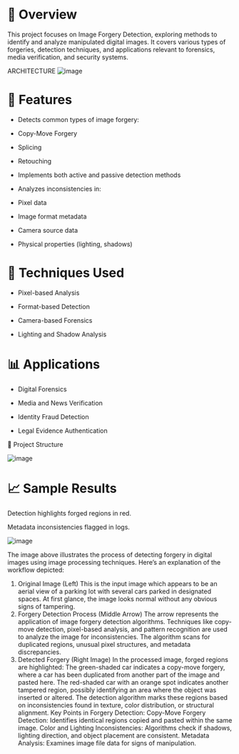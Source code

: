 # 📄 Overview

This project focuses on Image Forgery Detection, exploring methods to identify and analyze manipulated digital images. It covers various types of forgeries, detection techniques, and applications relevant to forensics, media verification, and security systems.



ARCHITECTURE
![image](https://github.com/user-attachments/assets/d1b531da-2cfb-4ef0-9891-f6c244aa7b39)


# 🚀 Features

   - Detects common types of image forgery:
    
-    Copy-Move Forgery
    
   - Splicing
    
  -  Retouching
 -   Implements both active and passive detection methods
    
   - Analyzes inconsistencies in:
    
  -  Pixel data
    
  -  Image format metadata
    
 -   Camera source data
    
 -   Physical properties (lighting, shadows)

# 🧪 Techniques Used

-    Pixel-based Analysis
    
 -   Format-based Detection
    
  -  Camera-based Forensics
    
 -   Lighting and Shadow Analysis

# 📊 Applications

-    Digital Forensics
    
 -   Media and News Verification
    
  -  Identity Fraud Detection
    
  -  Legal Evidence Authentication

📂 Project Structure    

![image](https://github.com/user-attachments/assets/c9d416d4-86b1-4cb5-b8ae-6c386228a570)

# 📈 Sample Results

Detection highlights forged regions in red.

Metadata inconsistencies flagged in logs.


  ![image](https://github.com/user-attachments/assets/c9037034-df82-48a4-94dd-d0ef7d287a53)


The image above illustrates the process of detecting forgery in digital images using image processing techniques. Here’s an explanation of the workflow depicted:

1. Original Image (Left)
This is the input image which appears to be an aerial view of a parking lot with several cars parked in designated spaces.
At first glance, the image looks normal without any obvious signs of tampering.
2. Forgery Detection Process (Middle Arrow)
The arrow represents the application of image forgery detection algorithms.
Techniques like copy-move detection, pixel-based analysis, and pattern recognition are used to analyze the image for inconsistencies.
The algorithm scans for duplicated regions, unusual pixel structures, and metadata discrepancies.
3. Detected Forgery (Right Image)
In the processed image, forged regions are highlighted:
The green-shaded car indicates a copy-move forgery, where a car has been duplicated from another part of the image and pasted here.
The red-shaded car with an orange spot indicates another tampered region, possibly identifying an area where the object was inserted or altered.
The detection algorithm marks these regions based on inconsistencies found in texture, color distribution, or structural alignment.
Key Points in Forgery Detection:
Copy-Move Forgery Detection: Identifies identical regions copied and pasted within the same image.
Color and Lighting Inconsistencies: Algorithms check if shadows, lighting direction, and object placement are consistent.
Metadata Analysis: Examines image file data for signs of manipulation.
